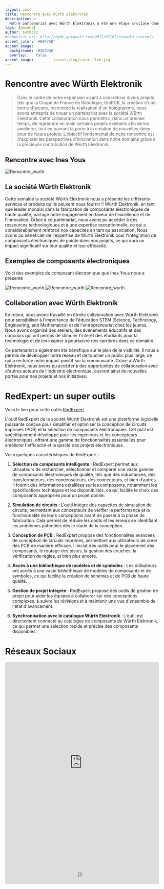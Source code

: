 ```yaml
---
layout: post
title: Rencontre avec Würth Elektronik
description: > 
  Notre partenariat avec Würth Elektronik a été une étape cruciale dans le développement de notre association Unimakers. Cette collaboration stratégique a ouvert de nouvelles perspectives passionnantes pour notre mission visant à promouvoir l'innovation, l'éducation et l'entrepreneuriat dans le domaine de la technologie.
tags: [Amiens]
author: author2
#canonical_url: http://hyde.getpoole.com/2012/02/07/example-content/
accent_color: '#E04750'
accent_image:       
  background: '#2D2D36'
  overlay:    false
accent_image:         /assets/img/carte_elek.jpg
---
```

# Rencontre avec Würth Elektronik
>Dans le cadre de notre expansion visant à concrétiser divers projets tels que la Coupe de France de Robotique, UniPCB, la création d'une borne d'arcade, ou encore la réalisation d'un hologramme, nous avons entrepris de nouer un partenariat avec la société Würth Elektronik. Cette collaboration nous permettra, dans un premier temps, de reprendre en main certains projets existants afin de les améliorer, tout en ouvrant la porte à la création de nouvelles idées pour de futurs projets. L'objectif fondamental de cette rencontre est d'explorer les perspectives d'innovation dans notre domaine grâce à la précieuse contribution de Würth Elektronik.


## Rencontre avec Ines Yous
![Rencontre_wurth](/assets/img/Ines_Yous.jpg)
## La société Würth Elektronik  
Cette semaine la société Würth Elektronik nous a présenté les différents services et produits qu'ils peuvent nous fournir !!
Würth Elektronik, en tant que leader mondial dans la fabrication de composants électroniques de haute qualité, partage notre engagement en faveur de l'excellence et de l'innovation. Grâce à ce partenariat, nous avons pu accéder à des ressources technologiques et à une expertise exceptionnelle, ce qui a considérablement renforcé nos capacités en tant qu'association. Nous avons pu bénéficier de l'expertise de Würth Elektronik pour l'intégration de composants électroniques de pointe dans nos projets, ce qui aura un impact significatif sur leur qualité et leur efficacité.

## Exemples de composants électroniques
Voici des exemples de composant électronique que Ines Yous nous a présenté 

![Rencontre_wurth](/assets/img/post/Post_wurth/exemple_2.jpg)
![Rencontre_wurth](/assets/img/post/Post_wurth/exemple_1.jpg)
![Rencontre_wurth](/assets/img/post/Post_wurth/exemple_3.jpg)

## Collaboration avec Würth Elektronik

En retour, nous avons travaillé en étroite collaboration avec Würth Elektronik pour sensibiliser à l'importance de l'éducation STEM (Science, Technology, Engineering, and Mathematics) et de l'entrepreneuriat chez les jeunes. Nous avons organisé des ateliers, des événements éducatifs et des concours qui ont permis de stimuler l'intérêt des étudiants pour la technologie et de les inspirer à poursuivre des carrières dans ce domaine.

Ce partenariat a également été bénéfique sur le plan de la visibilité. Il nous a permis de développer notre réseau et de toucher un public plus large, ce qui a renforcé notre impact positif sur la communauté. Grâce à Würth Elektronik, nous avons pu accéder à des opportunités de collaboration avec d'autres acteurs de l'industrie électronique, ouvrant ainsi de nouvelles portes pour nos projets et nos initiatives.

# RedExpert: un super outils 

Voici le lien pour cette outils [RedExpert](https://redexpert.we-online.com/we-redexpert/en/#/home)

L'outil RedExpert de la société Würth Elektronik est une plateforme logicielle puissante conçue pour simplifier et optimiser la conception de circuits imprimés (PCB) et la sélection de composants électroniques. Cet outil est spécifiquement développé pour les ingénieurs et les concepteurs électroniques, offrant une gamme de fonctionnalités essentielles pour améliorer l'efficacité et la qualité des projets électroniques.

Voici quelques caractéristiques de RedExpert :

1. **Sélection de composants intelligente** : RedExpert permet aux utilisateurs de rechercher, sélectionner et comparer une vaste gamme de composants électroniques de qualité, tels que des inductances, des transformateurs, des condensateurs, des connecteurs, et bien d'autres. Il fournit des informations détaillées sur les composants, notamment les spécifications techniques et les disponibilités, ce qui facilite le choix des composants appropriés pour un projet donné.

2. **Simulation de circuits** : L'outil intègre des capacités de simulation de circuits, permettant aux concepteurs de vérifier la performance et la fonctionnalité de leurs conceptions avant de passer à la phase de fabrication. Cela permet de réduire les coûts et les erreurs en identifiant les problèmes potentiels dès le stade de la conception.

3. **Conception de PCB** : RedExpert propose des fonctionnalités avancées de conception de circuits imprimés, permettant aux utilisateurs de créer des PCB de manière efficace. Il inclut des outils pour le placement des composants, le routage des pistes, la gestion des couches, la vérification de règles, et bien plus encore.

4. **Accès à une bibliothèque de modèles et de symboles** : Les utilisateurs ont accès à une vaste bibliothèque de modèles de composants et de symboles, ce qui facilite la création de schémas et de PCB de haute qualité.

5. **Gestion de projet intégrée** : RedExpert propose des outils de gestion de projet pour aider les équipes à collaborer sur des conceptions complexes, à suivre les révisions et à maintenir une vue d'ensemble de l'état d'avancement.

6. **Synchronisation avec le catalogue Würth Elektronik** : L'outil est directement connecté au catalogue de composants de Würth Elektronik, ce qui permet une sélection rapide et précise des composants disponibles.


# Réseaux Sociaux

<iframe src="https://www.linkedin.com/embed/feed/update/urn:li:share:7120834749551505408" height="654" width="504" frameborder="0" allowfullscreen="" title="Post intégré"></iframe>

<iframe id="haWidget" allowtransparency="true" src="https://www.helloasso.com/associations/unimakers-association-technique-d-unilasalle-amiens/adhesions/adhesion-unimakers/widget-bouton" style="width: 100%; height: 70px; border: none;"></iframe>